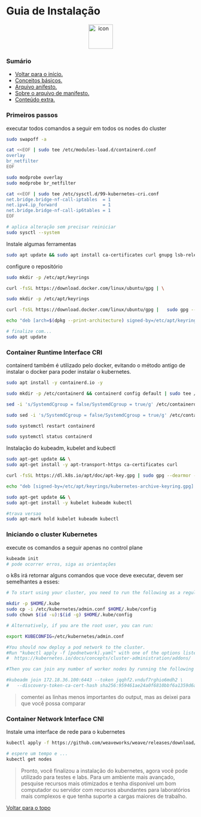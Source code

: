 # Guia de Instalação

<div align="center" style="align-items: flex-start;"><img src="https://techstack-generator.vercel.app/kubernetes-icon.svg" alt="icon" width="65" height="65" /></div>

### Sumário
- <a href="https://github.com/joao-prs/kubernetes">Voltar para o início.</a>
- <a href="https://github.com/joao-prs/kubernetes/blob/main/doc/kubernetes.concepts.md">Conceitos básicos.</a>
- <a href="https://github.com/joao-prs/kubernetes/blob/main/doc/kubernetes.manifest.md">Arquivo anifesto.</a>
- <a href="https://github.com/joao-prs/kubernetes/blob/main/doc/kubernetes.manifest.md">Sobre o arquivo de manifesto.</a>
- <a href="https://github.com/joao-prs/kubernetes/blob/main/doc/kubernetes1.26-extras.md">Conteúdo extra.</a>

### Primeiros passos

executar todos comandos a seguir em todos os nodes do cluster
```bash
sudo swapoff -a

cat <<EOF | sudo tee /etc/modules-load.d/containerd.conf
overlay
br_netfilter
EOF

sudo modprobe overlay
sudo modprobe br_netfilter

cat <<EOF | sudo tee /etc/sysctl.d/99-kubernetes-cri.conf
net.bridge.bridge-nf-call-iptables  = 1
net.ipv4.ip_forward                 = 1
net.bridge.bridge-nf-call-ip6tables = 1
EOF

# aplica alteração sem precisar reiniciar
sudo sysctl --system
```

Instale algumas ferramentas
```bash
sudo apt update && sudo apt install ca-certificates curl gnupg lsb-release -y
```

configure o repositório
```bash
sudo mkdir -p /etc/apt/keyrings

curl -fsSL https://download.docker.com/linux/ubuntu/gpg | \

sudo mkdir -p /etc/apt/keyrings

curl -fsSL https://download.docker.com/linux/ubuntu/gpg | 	sudo gpg --dearmor -o /etc/apt/keyrings/docker.gpg

echo "deb [arch=$(dpkg --print-architecture) signed-by=/etc/apt/keyrings/docker.gpg] https://download.docker.com/linux/ubuntu $(lsb_release -cs) stable" | sudo tee /etc/apt/sources.list.d/docker.list > /dev/null

# finalize com...
sudo apt update
```

### Container Runtime Interface CRI
containerd também é utilizado pelo docker, evitando o método antigo de instalar o docker para poder instalar o kubernetes.
```bash
sudo apt install -y containerd.io -y

sudo mkdir -p /etc/containerd && containerd config default | sudo tee /etc/containerd/config.toml

sed -i 's/SystemdCgroup = false/SystemdCgroup = true/g' /etc/containerd/config.toml

sudo sed -i 's/SystemdCgroup = false/SystemdCgroup = true/g' /etc/containerd/config.toml

sudo systemctl restart containerd

sudo systemctl status containerd
```

Instalação do kubeadm, kubelet and kubectl
```bash
sudo apt-get update && \
sudo apt-get install -y apt-transport-https ca-certificates curl

curl -fsSL https://dl.k8s.io/apt/doc/apt-key.gpg | sudo gpg --dearmor -o /etc/apt/keyrings/kubernetes-archive-keyring.gpg

echo "deb [signed-by=/etc/apt/keyrings/kubernetes-archive-keyring.gpg] https://apt.kubernetes.io/ kubernetes-xenial main" | sudo tee /etc/apt/sources.list.d/kubernetes.list

sudo apt-get update && \
sudo apt-get install -y kubelet kubeadm kubectl 

#trava versao
sudo apt-mark hold kubelet kubeadm kubectl
```

### Iniciando o cluster Kubernetes
execute os comandos a seguir apenas no control plane
```bash
kubeadm init
# pode ocorrer erros, siga as orientações
```

o k8s irá retornar alguns comandos que voce deve executar, devem ser semelhantes a esses:
```bash
# To start using your cluster, you need to run the following as a regular user:

mkdir -p $HOME/.kube
sudo cp -i /etc/kubernetes/admin.conf $HOME/.kube/config
sudo chown $(id -u):$(id -g) $HOME/.kube/config

# Alternatively, if you are the root user, you can run:

export KUBECONFIG=/etc/kubernetes/admin.conf

#You should now deploy a pod network to the cluster.
#Run "kubectl apply -f [podnetwork].yaml" with one of the options listed at:
#  https://kubernetes.io/docs/concepts/cluster-administration/addons/

#Then you can join any number of worker nodes by running the following on each as root:

#kubeadm join 172.18.36.100:6443 --token jqqhf2.vnduf7rghio6mdh2 \
#	--discovery-token-ca-cert-hash sha256:959461ae24a0f6810bbf6a1359d6a631438b1f34a5c0ca151089bd7578dfc695
```
> comentei as linhas menos importantes do output, mas as deixei para que você possa comparar


### Container Network Interface CNI
Instale uma interface de rede para o kubernetes
```bash
kubectl apply -f https://github.com/weaveworks/weave/releases/download/v2.8.1/weave-daemonset-k8s.yaml

# espere um tempo e ...
kubectl get nodes
```

> Pronto, você finalizou a instalação do kubernetes, agora você pode utilizado para testes e labs. Para um ambiente mais avançado, pesquise recursos mais otimizados e tenha disponivel um bom computador ou servidor com recursos abundantes para laboratórios mais complexos e que tenha suporte a cargas maiores de trabalho. 

[Voltar para o topo](#guia-de-instalação)